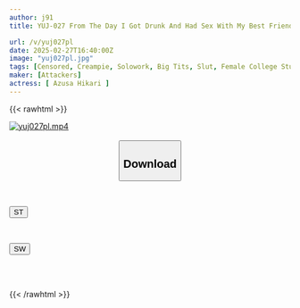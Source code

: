 ```yaml
---
author: j91
title: YUJ-027 From The Day I Got Drunk And Had Sex With My Best Friend's Girlfriend, I Had Sex With Him Many Times Without My Best Friend Knowing During The Summer Of My Fourth Year Of College.

url: /v/yuj027pl
date: 2025-02-27T16:40:00Z
image: "yuj027pl.jpg"
tags: [Censored, Creampie, Solowork, Big Tits, Slut, Female College Student, Cuckold	]
maker: [Attackers]
actress: [ Azusa Hikari ]
---
```



{{< rawhtml >}}

<div class="video" data-videoid="JvVjLm7GAyTjwkL">
    <a href="javascript:;">
        <img src="/v/yuj027pl/yuj027pl.jpg" width="WIDTH" height="HEIGHT" alt="yuj027pl.mp4" loading="lazy">
    </a>
</div>

<script type="text/javascript" src="https://j91.asia/asset/on-demand-st.js"></script>

<br>
  <link rel="stylesheet" href="https://j91.asia/asset/bs5.css">
  
  <center>
  <button class="btn btn-primary" type="button" data-bs-toggle="collapse" data-bs-target=".multi-collapse" aria-expanded="false" aria-controls="multiCollapseExample1 multiCollapseExample2"><h2>Download</h2></button></center>
</p>
<div class="row">
  <div class="col">
    <div class="collapse multi-collapse" id="multiCollapseExample1">
      <div class="card card-body">
	      	      <br>
<div class="buttons">  
<p><a href="/v/yuj027pl/st.html" target="_blank"><button class="btn-hover color-3"><i class="fa fa-download"></i> ST</button></a></p></div>
    </div>
  </div>
</div>
  <div class="col">
    <div class="collapse multi-collapse" id="multiCollapseExample2">
      <div class="card card-body">
	      <br>
<div class="buttons">
<p><a href="/v/yuj027pl/sw.html" target="_blank"><button class="btn-hover color-2"><i class="fa fa-download"></i> SW</button></a></p></div>
<br><br>
      </div>
    </div>
  </div>
</div>

{{< /rawhtml >}}